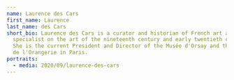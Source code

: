 ```yaml
---
name: Laurence des Cars
first_name: Laurence
last_name: des Cars
short_bio: Laurence des Cars is a curator and historian of French art and is a
  specialist on the art of the nineteenth century and early twentieth century.
  She is the current President and Director of the Musée d'Orsay and the Musée
  de l'Orangerie in Paris.
portraits:
  - media: 2020/09/laurence-des-cars
---
```

